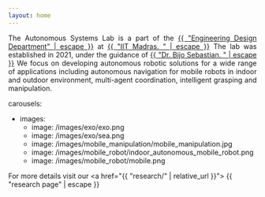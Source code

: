 ```yaml
---
layout: home
---
```

<p style="text-align: justify">
The Autonomous Systems Lab is a part of the
<a href="https://ed.iitm.ac.in/"> {{ "Engineering Design Department" | escape }}</a>
at
<a href="https://www.iitm.ac.in/"> {{ "IIT Madras. " | escape }}</a>
The lab was established in 2021, under the guidance of 
<a href="{{ "bijosebastian/" | relative_url }}">{{ "Dr. Bijo Sebastian. " | escape }}</a>
We focus on developing autonomous robotic solutions for a wide range of applications including autonomous navigation for mobile robots in indoor and outdoor environment, multi-agent coordination, intelligent grasping and manipulation. 
</p>

  carousels:
  - images: 
    - image: /images/exo/exo.png
    - image: /images/exo/sea.png
    - image: /images/mobile_manipulation/mobile_manipulation.jpg
    - image: /images/mobile_robot/indoor_autonomous_mobile_robot.png
    - image: /images/mobile_robot/mobile.png
    
For more details visit our <a href="{{ "research/" | relative_url }}"> {{ "research page" | escape }}</a>




